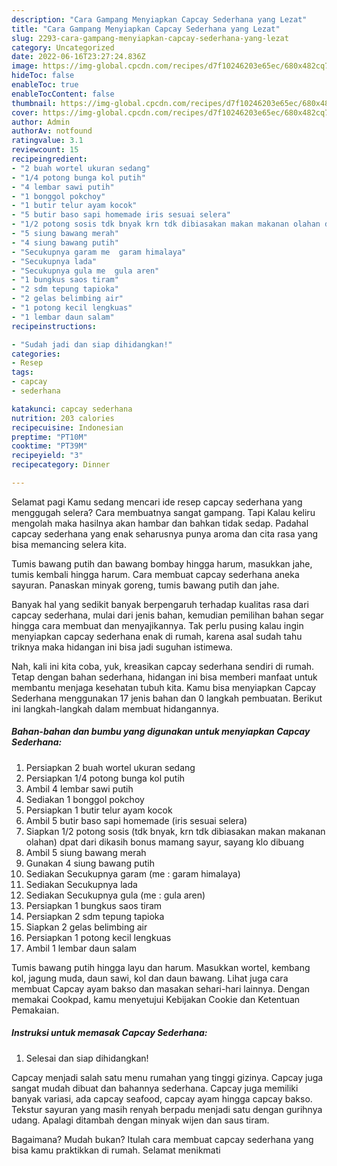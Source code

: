 ```yaml
---
description: "Cara Gampang Menyiapkan Capcay Sederhana yang Lezat"
title: "Cara Gampang Menyiapkan Capcay Sederhana yang Lezat"
slug: 2293-cara-gampang-menyiapkan-capcay-sederhana-yang-lezat
category: Uncategorized
date: 2022-06-16T23:27:24.836Z
image: https://img-global.cpcdn.com/recipes/d7f10246203e65ec/680x482cq70/capcay-sederhana-foto-resep-utama.jpg
hideToc: false
enableToc: true
enableTocContent: false
thumbnail: https://img-global.cpcdn.com/recipes/d7f10246203e65ec/680x482cq70/capcay-sederhana-foto-resep-utama.jpg
cover: https://img-global.cpcdn.com/recipes/d7f10246203e65ec/680x482cq70/capcay-sederhana-foto-resep-utama.jpg
author: Admin
authorAv: notfound
ratingvalue: 3.1
reviewcount: 15
recipeingredient:
- "2 buah wortel ukuran sedang"
- "1/4 potong bunga kol putih"
- "4 lembar sawi putih"
- "1 bonggol pokchoy"
- "1 butir telur ayam kocok"
- "5 butir baso sapi homemade iris sesuai selera"
- "1/2 potong sosis tdk bnyak krn tdk dibiasakan makan makanan olahan dpat dari dikasih bonus mamang sayur sayang klo dibuang"
- "5 siung bawang merah"
- "4 siung bawang putih"
- "Secukupnya garam me  garam himalaya"
- "Secukupnya lada"
- "Secukupnya gula me  gula aren"
- "1 bungkus saos tiram"
- "2 sdm tepung tapioka"
- "2 gelas belimbing air"
- "1 potong kecil lengkuas"
- "1 lembar daun salam"
recipeinstructions:

- "Sudah jadi dan siap dihidangkan!"
categories:
- Resep
tags:
- capcay
- sederhana

katakunci: capcay sederhana 
nutrition: 203 calories
recipecuisine: Indonesian
preptime: "PT10M"
cooktime: "PT39M"
recipeyield: "3"
recipecategory: Dinner

---
```



Selamat pagi Kamu sedang mencari ide resep capcay sederhana yang menggugah selera? Cara membuatnya sangat gampang. Tapi Kalau keliru mengolah maka hasilnya akan hambar dan bahkan tidak sedap. Padahal capcay sederhana yang enak seharusnya punya aroma dan cita rasa yang bisa memancing selera kita.


Tumis bawang putih dan bawang bombay hingga harum, masukkan jahe, tumis kembali hingga harum. Cara membuat capcay sederhana aneka sayuran. Panaskan minyak goreng, tumis bawang putih dan jahe.

Banyak hal yang sedikit banyak berpengaruh terhadap kualitas rasa dari capcay sederhana, mulai dari jenis bahan, kemudian pemilihan bahan segar hingga cara membuat dan menyajikannya. Tak perlu pusing kalau ingin menyiapkan capcay sederhana enak di rumah, karena asal sudah tahu triknya maka hidangan ini bisa jadi suguhan istimewa.


Nah, kali ini kita coba, yuk, kreasikan capcay sederhana sendiri di rumah. Tetap dengan bahan sederhana, hidangan ini bisa memberi manfaat untuk membantu menjaga kesehatan tubuh kita. Kamu bisa menyiapkan Capcay Sederhana menggunakan 17 jenis bahan dan 0 langkah pembuatan. Berikut ini langkah-langkah dalam membuat hidangannya.

<!--inarticleads1-->

##### Bahan-bahan dan bumbu yang digunakan untuk menyiapkan Capcay Sederhana:

1. Persiapkan 2 buah wortel ukuran sedang
1. Persiapkan 1/4 potong bunga kol putih
1. Ambil 4 lembar sawi putih
1. Sediakan 1 bonggol pokchoy
1. Persiapkan 1 butir telur ayam kocok
1. Ambil 5 butir baso sapi homemade (iris sesuai selera)
1. Siapkan 1/2 potong sosis (tdk bnyak, krn tdk dibiasakan makan makanan olahan) dpat dari dikasih bonus mamang sayur, sayang klo dibuang
1. Ambil 5 siung bawang merah
1. Gunakan 4 siung bawang putih
1. Sediakan Secukupnya garam (me : garam himalaya)
1. Sediakan Secukupnya lada
1. Sediakan Secukupnya gula (me : gula aren)
1. Persiapkan 1 bungkus saos tiram
1. Persiapkan 2 sdm tepung tapioka
1. Siapkan 2 gelas belimbing air
1. Persiapkan 1 potong kecil lengkuas
1. Ambil 1 lembar daun salam


Tumis bawang putih hingga layu dan harum. Masukkan wortel, kembang kol, jagung muda, daun sawi, kol dan daun bawang. Lihat juga cara membuat Capcay ayam bakso dan masakan sehari-hari lainnya. Dengan memakai Cookpad, kamu menyetujui Kebijakan Cookie dan Ketentuan Pemakaian. 

<!--inarticleads2-->

##### Instruksi untuk memasak Capcay Sederhana:


1. Selesai dan siap dihidangkan!

Capcay menjadi salah satu menu rumahan yang tinggi gizinya. Capcay juga sangat mudah dibuat dan bahannya sederhana. Capcay juga memiliki banyak variasi, ada capcay seafood, capcay ayam hingga capcay bakso. Tekstur sayuran yang masih renyah berpadu menjadi satu dengan gurihnya udang. Apalagi ditambah dengan minyak wijen dan saus tiram. 

Bagaimana? Mudah bukan? Itulah cara membuat capcay sederhana yang bisa kamu praktikkan di rumah. Selamat menikmati
